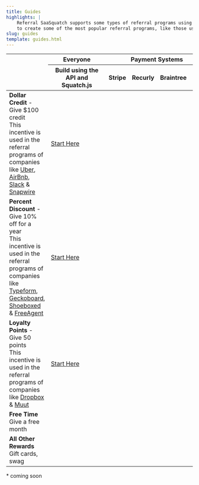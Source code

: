 ```yaml
---
title: Guides
highlights: |
    Referral SaaSquatch supports some types of referral programs using the REST API and Squatch.js, and others by native payment system integrations. Our guides show you how to use SaaSquatch 
    to create some of the most popular referral programs, like those used by Dropbox, Uber and Typeform. These guides just scratch the surface of what's possible with the SaaSquatch platform.
slug: guides
template: guides.html
---
```



<table class="table docs-guide-summary">
<colgroup span=1 class="docs-guide-program">
<colgroup span=1 class="docs-guide-api">
<colgroup span=4 class="docs-guide-payments">

<thead>
<tr>
<th></th>
<th>
 Everyone
</th>
<th colspan=4 style="text-align: center; padding-right: 20px;">
<i class="fa fa-cloud"></i> Payment Systems
</th>
<tr>
<td></td>
<th><div class="muted" style="min-width: 140px">Build using the API 
and Squatch.js</div>
</th>
<th>Stripe</th>
<th>Recurly</th>
<th>Braintree</th>
<th>Zuora</th>
</tr>
</thead>
<tbody>
<tr>
<td><strong>Dollar Credit</strong> <span class="muted"> - Give $100 credit</span>
<div class="muted">This incentive is used in the referral programs of companies like 
 <a href="https://www.uber.com/">Uber</a>, <a href="https://www.airbnb.ca/">AirBnb</a>, <a href="https://slack.com/">Slack</a> &amp; <a href="https://www.snapwi.re/">Snapwire</a></div>
</td>
<td><a href="/guides/dollar-credit"><i class="fa fa-3x fa-book"></i> Start Here</a></td>
<td><i class="fa fa-2x fa-circle"></i></td>
<td><i class="fa fa-2x fa-circle"></i></td>
<td><i class="fa fa-2x fa-circle"></i></td>
<td><a href="/zuora"><i class="fa fa-2x fa-book fa-grey"></i></a></td>
</tr>
<tr>
<td><strong>Percent Discount</strong> <span class="muted"> - Give 10% off for a year</span>
<div class="muted">
This incentive is used in the referral programs of companies like <a href="http://www.typeform.com/">Typeform</a>, <a href="https://www.geckoboard.com/">Geckoboard</a>, <a href="https://www.shoeboxed.com/">Shoeboxed</a>
&amp; <a href="http://www.freeagent.com/">FreeAgent</a></div>
</td>
<td><a href="/guides/percent-discount"><i class="fa fa-3x fa-book"></i> Start Here</a></td>
<td><a href="/stripe"><i class="fa fa-2x fa-book"></i></a></td>
<td><a href="/recurly"><i class="fa fa-2x fa-book"></i></a></td>
<td><a href="/braintree"><i class="fa fa-2x fa-book"></i></a></td>
<td><a href="/zuora"><i class="fa fa-2x fa-book fa-grey"></i></a></td>
</tr>
<tr>
<td><strong>Loyalty Points</strong> <span class="muted"> - Give 50 points</span>
<div class="muted">This incentive is used in the referral programs of companies like <a href="https://www.dropbox.com/">Dropbox</a> &amp; <a href="https://muut.com/">Muut</a></div>
</td>
<td><a href="/guides/points"><i class="fa fa-3x fa-book"></i> Start Here</a></td>
<td><i class="fa fa-2x fa-circle"></i></td>
<td><i class="fa fa-2x fa-circle"></i></td>
<td><i class="fa fa-2x fa-circle"></i></td>
<td><i class="fa fa-2x fa-circle"></i></td>
</tr>
<tr>
<td><strong>Free Time</strong>
<div class="muted">Give a free month</div>
</td>
<td><i class="fa fa-3x fa-book fa-grey"></i></td>
<td><i class="fa fa-2x fa-circle"></i></td>
<td><i class="fa fa-2x fa-circle"></i></td>
<td><i class="fa fa-2x fa-circle"></i></td>
<td><a href="/zuora"><i class="fa fa-2x fa-book fa-grey"></i></a></td>
</tr>
<tr>
<td><strong>All Other Rewards</strong>
<div class="muted">Gift cards, swag</div>
</td>
<td><i class="fa fa-3x fa-book fa-grey"></i></td>
<td><i class="fa fa-2x fa-circle"></i></td>
<td><i class="fa fa-2x fa-circle"></i></td>
<td><i class="fa fa-2x fa-circle"></i></td>
<td><i class="fa fa-2x fa-circle"></i></td>
</tr>
</tbody>
</table>


<p class="muted">* <i class="fa fa-book"></i> coming soon</p>